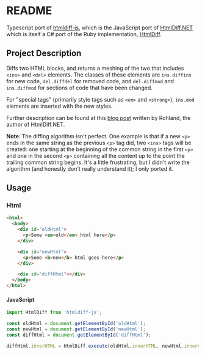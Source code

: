 # README

Typescript port of [htmldiff-js](https://github.com/dfoverdx/htmldiff-js), which is the JavaScript port of [HtmlDiff.NET](https://github.com/Rohland/htmldiff.net) which is itself a C# port of the Ruby implementation, [HtmlDiff](https://github.com/myobie/htmldiff/).

## Project Description

Diffs two HTML blocks, and returns a meshing of the two that includes `<ins>` and `<del>` elements. The classes of these elements are `ins.diffins` for new code, `del.diffdel` for removed code, and `del.diffmod` and `ins.diffmod` for sections of code that have been changed.

For "special tags" (primarily style tags such as `<em>` and `<strong>`), `ins.mod` elements are inserted with the new styles.

Further description can be found at this [blog post](https://web.archive.org/web/20180106000348/http://www.rohland.co.za:80/index.php/2009/10/31/csharp-html-diff-algorithm/) written by Rohland, the author of HtmlDiff.NET.

**Note**: The diffing algorithm isn't perfect. One example is that if a new `<p>` ends in the same string as the previous `<p>` tag did, two `<ins>` tags will be created: one starting at the beginning of the common string in the first `<p>` and one in the second `<p>` containing all the content up to the point the trailing common string begins. It's a little frustrating, but I didn't write the algorithm (and honestly don't really understand it); I only ported it.

## Usage

### Html

```html
<html>
  <body>
    <div id="oldHtml">
      <p>Some <em>old</em> html here</p>
    </div>

    <div id="newHtml">
      <p>Some <b>new</b> html goes here</p>
    </div>

    <div id="diffHtml"></div>
  </body>
</html>
```

#### JavaScript

```javascript
import HtmlDiff from 'htmldiff-js';

const oldHtml = document.getElementById('oldHtml');
const newHtml = document.getElementById('newHtml');
const diffHtml = document.getElementById('diffHtml');

diffHtml.innerHTML = HtmlDiff.execute(oldHtml.innerHTML, newHtml.innerHTML);
```
